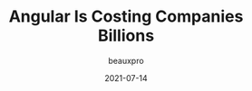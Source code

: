 ---
author: beauxpro
date: 2021-07-14
publisher: js_plainenglish
tags:
  - angular
  - meta
target_url: https://javascript.plainenglish.io/enough-why-its-time-to-rip-out-angular-7d831802c8a2
title: Angular Is Costing Companies Billions
---